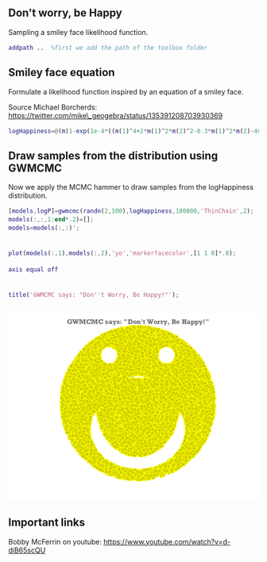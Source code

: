 

Don't worry, be Happy
----------------------------------------------------------

Sampling a smiley face likelihood function.

```matlab
addpath ..  %first we add the path of the toolbox folder
```


Smiley face equation
----------------------------------------------------------

Formulate a likelihood function inspired by an equation of a smiley face.

Source Michael Borcherds: https://twitter.com/mike\_geogebra/status/135391208703930369

```matlab
logHappiness=@(m)1-exp(1e-4*((m(1)^4+2*m(1)^2*m(2)^2-0.3*m(1)^2*m(2)-40.75*m(1)^2+m(2)^4-m(2)^3-40.75*m(2)^2+25*m(2)+393.75)*((m(1)+3)^2+(m(2)-7)^2-1)*((m(1)-3)^2+(m(2)-7)^2-1)*(m(1)^2+(m(2)-2)^2-64)));
```


Draw samples from the distribution using GWMCMC
----------------------------------------------------------

Now we apply the MCMC hammer to draw samples from the logHappiness distribution.

```matlab
[models,logP]=gwmcmc(randn(2,100),logHappiness,100000,'ThinChain',2);
models(:,:,1:end*.2)=[];
models=models(:,:)';


plot(models(:,1),models(:,2),'yo','markerfacecolor',[1 1 0]*.8);

axis equal off


title('GWMCMC says: "Don''t Worry, Be Happy!"');
```

```

```
    
![IMAGE](ex_behappy_01.png)


Important links
----------------------------------------------------------

Bobby McFerrin on youtube: https://www.youtube.com/watch?v=d-diB65scQU

